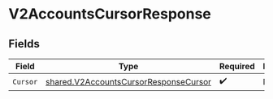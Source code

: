 # V2AccountsCursorResponse


## Fields

| Field                                                                                                 | Type                                                                                                  | Required                                                                                              | Description                                                                                           |
| ----------------------------------------------------------------------------------------------------- | ----------------------------------------------------------------------------------------------------- | ----------------------------------------------------------------------------------------------------- | ----------------------------------------------------------------------------------------------------- |
| `Cursor`                                                                                              | [shared.V2AccountsCursorResponseCursor](../../../pkg/models/shared/v2accountscursorresponsecursor.md) | :heavy_check_mark:                                                                                    | N/A                                                                                                   |